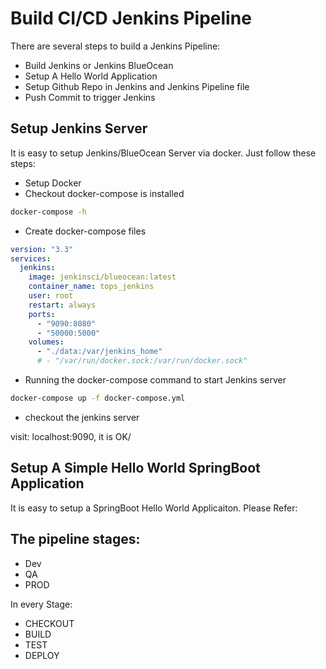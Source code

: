 # Build CI/CD Jenkins Pipeline

There are several steps to build a Jenkins Pipeline:
- Build Jenkins or Jenkins BlueOcean
- Setup A Hello World Application
- Setup Github Repo in Jenkins and Jenkins Pipeline file
- Push Commit to trigger Jenkins

## Setup Jenkins Server

It is easy to setup Jenkins/BlueOcean Server via docker. Just follow these steps:

- Setup Docker
- Checkout docker-compose is installed
```sh
docker-compose -h
```
- Create docker-compose files

```yml
version: "3.3"
services:
  jenkins:
    image: jenkinsci/blueocean:latest
    container_name: tops_jenkins
    user: root
    restart: always
    ports:
      - "9090:8080"
      - "50000:5000"
    volumes:
      - "./data:/var/jenkins_home"
      # - "/var/run/docker.sock:/var/run/docker.sock"
```
- Running the docker-compose command to start Jenkins server

```sh
docker-compose up -f docker-compose.yml
```

- checkout the jenkins server

visit: localhost:9090, it is OK/

## Setup A Simple Hello World SpringBoot Application

It is easy to setup a SpringBoot Hello World Applicaiton. 
Please Refer:

## The pipeline stages:

- Dev
- QA
- PROD

In every Stage:

- CHECKOUT
- BUILD
- TEST
- DEPLOY